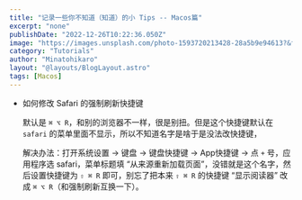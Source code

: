 ```yaml
---
title: "记录一些你不知道（知道）的小 Tips -- Macos篇"
excerpt: "none"
publishDate: "2022-12-26T10:22:36.050Z"
image: "https://images.unsplash.com/photo-1593720213428-28a5b9e94613?&fit=crop&w=430&h=240"
category: "Tutorials"
author: "Minatohikaro"
layout: "@layouts/BlogLayout.astro"
tags: [Macos]
---
```


- 如何修改 Safari 的强制刷新快捷键
  
  默认是 `⌘ ⌥ R`，和别的浏览器不一样，很是别扭。但是这个快捷键默认在 `safari` 的菜单里面不显示，所以不知道名字是啥于是没法改快捷键，
  
  解决办法：打开系统设置 -> 键盘 -> 键盘快捷键 -> App快捷键 ->  点 `+` 号，应用程序选 safari，菜单标题填 “从来源重新加载页面”，没错就是这个名字，然后设置快捷键为 `⇧ ⌘ R` 即可，别忘了把本来 `⇧ ⌘ R` 的快捷键 “显示阅读器” 改成 `⌘ ⌥ R`（和强制刷新互换一下）。